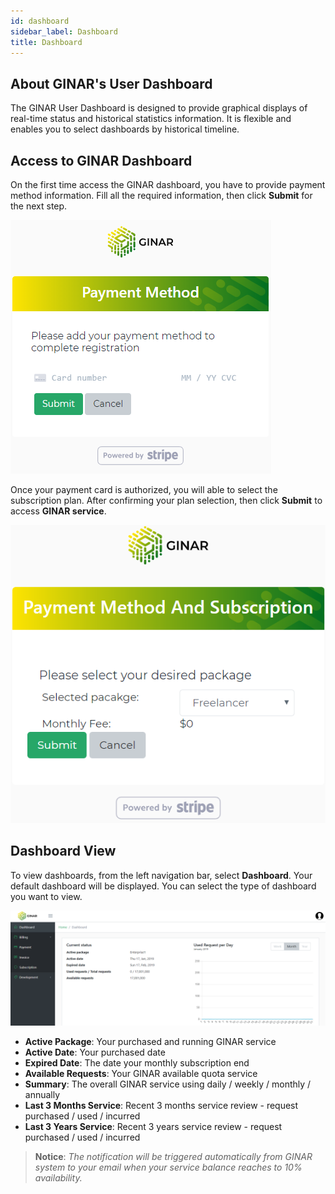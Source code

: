 ```yaml
---
id: dashboard
sidebar_label: Dashboard
title: Dashboard
---
```


## About GINAR's User Dashboard

The GINAR User Dashboard is designed to provide graphical displays of real-time status and historical statistics information. It is flexible and enables you to select dashboards by historical timeline.


## Access to GINAR Dashboard

On the first time access the GINAR dashboard, you have to provide payment method information. Fill all the required information, then click **Submit** for the next step.

![Add Payment info](https://github.com/ginarteam/docs/blob/master/docs/API-User-Dashboard/6.%20Payment%20at%201st%20Login.png?raw=true)

Once your payment card is authorized, you will able to select the subscription plan. After confirming your plan selection, then click **Submit** to access **GINAR service**.

![Select Subscription Plan](https://github.com/GINARTeam/docs/blob/master/docs/API-User-Dashboard/Select%20Subscription%20plan.png?raw=true)

## Dashboard View

To view dashboards, from the left navigation bar, select **Dashboard**. Your default dashboard will be displayed. You can select the type of dashboard you want to view.

![Dashboard](https://github.com/GINARTeam/docs/blob/master/docs/API-User-Dashboard/7.Dashboard.png?raw=true)

-	**Active Package**: Your purchased and running GINAR service
- **Active Date**: Your purchased date
- **Expired Date**: The date your monthly subscription end
-	**Available Requests**: Your GINAR available quota service
-	**Summary**: The overall GINAR service using daily / weekly / monthly / annually
-	**Last 3 Months Service**: Recent 3 months service review - request purchased / used / incurred
-	**Last 3 Years Service**: Recent 3 years service review - request purchased / used / incurred

> **Notice**: *The notification will be triggered automatically from GINAR system to your email when your service balance reaches to 10% availability.*

